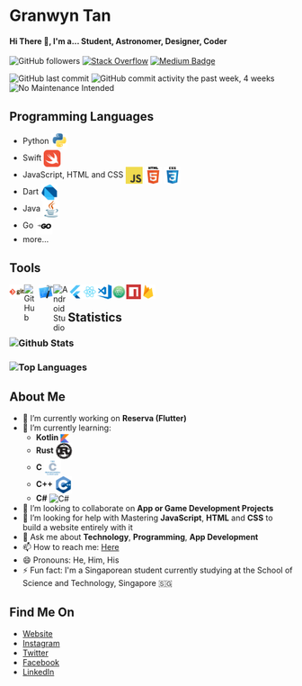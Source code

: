 # Granwyn Tan
#### Hi There 👋, I'm a... Student, Astronomer, Designer, Coder
![GitHub followers](https://img.shields.io/github/followers/granwyntan?style=flat-square&label=Follow)
[![Stack Overflow](https://img.shields.io/badge/-Stack%20Overflow-222222?style=flat-square&logo=stack-overflow&&link=https://stackoverflow.com/users/13851406/gran)](https://stackoverflow.com/users/13851406/gran?tab=profile)
[![Medium Badge](https://img.shields.io/badge/-granwyntan-03a57a?style=flat-square&labelColor=000000&logo=Medium&link=https://medium.com/@granwyntan/)](https://medium.com/@granwyntan)

![GitHub last commit](https://img.shields.io/github/last-commit/granwyntan/granwyntan)
![GitHub commit activity the past week, 4 weeks](https://img.shields.io/github/commit-activity/y/granwyntan/granwyntan?style=flat?foo=bar)
![No Maintenance Intended](http://unmaintained.tech/badge.svg)

## Programming Languages
- Python <img align="center" alt="Python" width="30px" src="https://raw.githubusercontent.com/minelarka14/minelarka14/master/python-original.svg" />
- Swift <img align="center" alt="Swift" width="30px" src="https://raw.githubusercontent.com/github/explore/80688e429a7d4ef2fca1e82350fe8e3517d3494d/topics/swift/swift.png" />
- JavaScript, HTML and CSS <img align="center" alt="JavaScript" width="30px" src="https://raw.githubusercontent.com/github/explore/80688e429a7d4ef2fca1e82350fe8e3517d3494d/topics/javascript/javascript.png" /> <img align="center" alt="HTML" width="30px" src="https://raw.githubusercontent.com/github/explore/80688e429a7d4ef2fca1e82350fe8e3517d3494d/topics/html/html.png" /> <img align= "center" alt="CSS3" width="30px" src="https://raw.githubusercontent.com/github/explore/80688e429a7d4ef2fca1e82350fe8e3517d3494d/topics/css/css.png" />
- Dart <img align="center" alt="Dart" width="30px" src="https://raw.githubusercontent.com/github/explore/80688e429a7d4ef2fca1e82350fe8e3517d3494d/topics/dart/dart.png" />
- Java <img align="center" alt="Java" width="30px" src="https://raw.githubusercontent.com/github/explore/80688e429a7d4ef2fca1e82350fe8e3517d3494d/topics/java/java.png" />
- Go <img align="center" alt="Go" width="30px" src="https://raw.githubusercontent.com/github/explore/80688e429a7d4ef2fca1e82350fe8e3517d3494d/topics/go/go.png" />
- more... 

## Tools
<img align="left" alt="Git" width="26px" src="https://raw.githubusercontent.com/github/explore/80688e429a7d4ef2fca1e82350fe8e3517d3494d/topics/git/git.png" />
<img align="left" alt="GitHub" width="26px" src="https://cdn.jsdelivr.net/npm/simple-icons@v3/icons/github.svg" />
<img align="left" alt="Xcode" width="26px" src="https://raw.githubusercontent.com/github/explore/80688e429a7d4ef2fca1e82350fe8e3517d3494d/topics/xcode/xcode.png" />
<img align="left" alt="Android Studio" width="26px" src="https://upload.wikimedia.org/wikipedia/commons/3/34/Android_Studio_icon.svg" />
<img align="left" alt="Flutter" width="26px" src="https://raw.githubusercontent.com/github/explore/80688e429a7d4ef2fca1e82350fe8e3517d3494d/topics/flutter/flutter.png" />
<img align="left" alt="React Native" width="26px" src="https://raw.githubusercontent.com/github/explore/80688e429a7d4ef2fca1e82350fe8e3517d3494d/topics/react-native/react-native.png" />
<img align="left" alt="Visual Studio Code" width="26px" src="https://raw.githubusercontent.com/github/explore/80688e429a7d4ef2fca1e82350fe8e3517d3494d/topics/visual-studio-code/visual-studio-code.png" />
<img align="left" alt="Atom" width="26px" src="https://raw.githubusercontent.com/github/explore/80688e429a7d4ef2fca1e82350fe8e3517d3494d/topics/atom/atom.png" />
<img align="left" alt="npm" width="26px" src="https://raw.githubusercontent.com/github/explore/80688e429a7d4ef2fca1e82350fe8e3517d3494d/topics/npm/npm.png" />
<img align="left" alt="Firebase" width="26px" src="https://raw.githubusercontent.com/github/explore/80688e429a7d4ef2fca1e82350fe8e3517d3494d/topics/firebase/firebase.png" />
<br>

## Statistics
### ![Github Stats](https://github-readme-stats.vercel.app/api?username=granwyntan&count_private=true&show_icons=true&theme=dark&include_all_commits=true&icon_color=ffffff)
### ![Top Languages](https://github-readme-stats.vercel.app/api/top-langs/?username=granwyntan)


## About Me
- 🔭 I’m currently working on **Reserva (Flutter)**
- 🌱 I’m currently learning:
  - **Kotlin** <img align="center" alt="Kotlin" width="15px" src="https://raw.githubusercontent.com/github/explore/80688e429a7d4ef2fca1e82350fe8e3517d3494d/topics/kotlin/kotlin.png" />
  - **Rust** <img align="center" alt="Rust" width="30px" src="https://raw.githubusercontent.com/github/explore/80688e429a7d4ef2fca1e82350fe8e3517d3494d/topics/rust/rust.png" />
  - **C** <img align="center" alt="C++" width="30px" src="https://raw.githubusercontent.com/github/explore/80688e429a7d4ef2fca1e82350fe8e3517d3494d/topics/c/c.png" />
  - **C++** <img align="center" alt="C++" width="30px" src="https://raw.githubusercontent.com/github/explore/80688e429a7d4ef2fca1e82350fe8e3517d3494d/topics/cpp/cpp.png" />
  - **C#** <img align="center" alt="C#" width="26px" src="https://upload.wikimedia.org/wikipedia/commons/7/7a/C_Sharp_logo.svg" />
- 👯 I’m looking to collaborate on **App or Game Development Projects**
- 🤔 I’m looking for help with Mastering **JavaScript**, **HTML** and **CSS** to build a website entirely with it
- 💬 Ask me about **Technology**, **Programming**, **App Development**
- 📫 How to reach me: [Here](#find-me-on)
- 😄 Pronouns: He, Him, His
- ⚡ Fun fact: I'm a Singaporean student currently studying at the School of Science and Technology, Singapore :singapore:

## Find Me On
- [Website](https://granwyntan.wixsite.com/aboutme)
- [Instagram](https://www.instagram.com/granwyntan)
- [Twitter](https://www.twitter.com/GranwynTan)
- [Facebook](https://www.facebook.com/GranwynTan)
- [LinkedIn](https://www.linkedin.com/in/granwyntan/)

<!--
**granwyntan/granwyntan** is a ✨ _special_ ✨ repository because its `README.md` (this file) appears on your GitHub profile.

Here are some ideas to get you started:

- 🔭 I’m currently working on ...
- 🌱 I’m currently learning ...
- 👯 I’m looking to collaborate on ...
- 🤔 I’m looking for help with ...
- 💬 Ask me about ...
- 📫 How to reach me: ...
- 😄 Pronouns: ...
- ⚡ Fun fact: ...
-->
